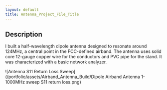 ```yaml
---
layout: default
title: Antenna_Project_File_Title
---
```


## Description

I built a half-wavelength dipole antenna designed to resonate around 124MHz, a central point in the FCC-defined airband.
The antenna uses solid core 12-gauge copper wire for the conductors and PVC pipe for the stand. It was characterized with a basic network analyzer.

![Antenna S11 Return Loss Sweep](/portfolio/assets/Airband_Antenna_Build/Dipole Airband Antenna 1-1000MHz sweep S11 return loss.png)
